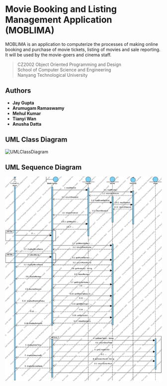 # Movie Booking and Listing Management Application (MOBLIMA)

MOBLIMA is an application to computerize the processes of making online booking and purchase of movie tickets, listing of movies and sale reporting. It will be used by the movie-goers and cinema staff.

> CZ2002 Object Oriented Programming and Design \
> School of Computer Science and Engineering \
> Nanyang Technological University

## Authors

* **Jay Gupta**
* **Arumugam Ramaswamy**
* **Mehul Kumar**
* **Tianyi Wan**
* **Anusha Datta**

## UML Class Diagram

![UMLClassDiagram](UMLClassDiagram.jpg)

## UML Sequence Diagram

![UMLSequenceDiagram](UMLSequenceDiagram.jpg)
